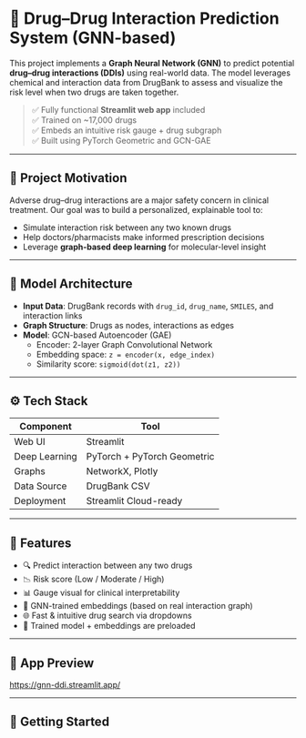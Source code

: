 # 💊 Drug–Drug Interaction Prediction System (GNN-based)

This project implements a **Graph Neural Network (GNN)** to predict potential **drug–drug interactions (DDIs)** using real-world data. The model leverages chemical and interaction data from DrugBank to assess and visualize the risk level when two drugs are taken together.

> ✅ Fully functional **Streamlit web app** included  
> ✅ Trained on ~17,000 drugs  
> ✅ Embeds an intuitive risk gauge + drug subgraph  
> ✅ Built using PyTorch Geometric and GCN-GAE

---

## 🔬 Project Motivation

Adverse drug–drug interactions are a major safety concern in clinical treatment. Our goal was to build a personalized, explainable tool to:

- Simulate interaction risk between any two known drugs  
- Help doctors/pharmacists make informed prescription decisions  
- Leverage **graph-based deep learning** for molecular-level insight

---

## 🧠 Model Architecture

- **Input Data**: DrugBank records with `drug_id`, `drug_name`, `SMILES`, and interaction links
- **Graph Structure**: Drugs as nodes, interactions as edges
- **Model**: GCN-based Autoencoder (GAE)
  - Encoder: 2-layer Graph Convolutional Network
  - Embedding space: `z = encoder(x, edge_index)`
  - Similarity score: `sigmoid(dot(z1, z2))`

---

## ⚙️ Tech Stack

| Component | Tool |
|----------|------|
| Web UI | Streamlit |
| Deep Learning | PyTorch + PyTorch Geometric |
| Graphs | NetworkX, Plotly |
| Data Source | DrugBank CSV |
| Deployment | Streamlit Cloud-ready |

---

## 🚀 Features

- 🔍 Predict interaction between any two drugs
- 📉 Risk score (Low / Moderate / High)
- 📊 Gauge visual for clinical interpretability
- 🧠 GNN-trained embeddings (based on real interaction graph)
- 🌐 Fast & intuitive drug search via dropdowns
- 🔗 Trained model + embeddings are preloaded

---

## 📸 App Preview

https://gnn-ddi.streamlit.app/

---

## 🏁 Getting Started


